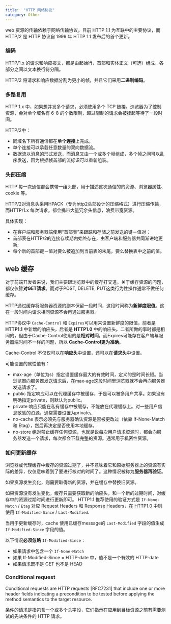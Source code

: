 ```yaml
---
title:  "HTTP 网络协议"
category: Other
---
```

web 资源的传输依赖于网络传输协议。目前 HTTP 1.1 为互联中的主要协议，而
HTTP/2 是 HTTP 协议自 1999 年 HTTP 1.1 发布后的首个更新。

### 编码

HTTP/1.x 的请求和响应报文，都是由起始行，首部和实体正文（可选）组成，各部分之间以文本换行符分隔。

HTTP/2 将请求和响应数据分割为更小的帧，并且它们采用**二进制编码**。

<!--more-->

### 多路复用

HTTP 1.x 中，如果想并发多个请求，必须使用多个 TCP 链接。浏览器为了控制资源，会对单个域名有 6-8 的个数限制，超过限制的请求会被挂起等待了一段时间。

HTTP/2中：

+ 同域名下所有通信都在**单个连接**上完成。
+ 单个连接可以承载任意数量的双向数据流。
+ 数据流以消息的形式发送，而消息又由一个或多个帧组成，多个帧之间可以乱序发送，因为根据帧首部的流标识可以重新组装。

### 头部压缩

HTTP 每一次通信都会携带一组头部，用于描述这次通信的的资源、浏览器属性、cookie 等。

HTTP/2对消息头采用HPACK（专为http2头部设计的压缩格式）进行压缩传输，而HTTP/1.x 每次请求，都会携带大量冗余头信息，浪费带宽资源。

具体实现：

+ 在客户端和服务器端使用“首部表”来跟踪和存储之前发送的键－值对；
+ 首部表在HTTP/2的连接存续期内始终存在，由客户端和服务器共同渐进地更新;
+ 每个新的首部键－值对要么被追加到当前表的末尾，要么替换表中之前的值。

## web 缓存

对于前端开发者来说，我们主要跟浏览器中的缓存打交道。关于缓存资源的问题，都仅仅**针对GET请求**。而对于POST, DELETE, PUT这类行为性操作通常不做任何缓存。

HTTP通过缓存将服务器资源的副本保留一段时间，这段时间称为**新鲜度限值**。这在一段时间内请求相同资源不会再通过服务器。

HTTP协议中 `Cache-Control` 和 `Expires`可以用来设置新鲜度的限值，前者是 **HTTP1.1** 中新增的响应头，后者是 **HTTP1.0** 中的响应头。二者所做的事时都是相同的，但由于Cache-Control使用的是**相对时间**，而Expires可能存在客户端与服务器端时间不一样的问题，所以 **Cache-Control更为准确**。

Cache-Control 不仅仅可以在**响应头**中设置，还可以在**请求头**中设置。

可能设置的属性值有：

+ max-age（单位为s）指定设置缓存最大的有效时间，定义的是时间长短。当浏览器向服务器发送请求后，在max-age这段时间里浏览器就不会再向服务器发送请求了。
+ public 指定响应可以在代理缓存中被缓存，于是可以被多用户共享。如果没有明确指定private，则默认为public。
+ private 响应只能在私有缓存中被缓存，不能放在代理缓存上。对一些用户信息敏感的资源，通常需要设置为private。
+ no-cache 表示必须先与服务器确认资源是否被更改过（依靠 If-None-Match 和 Etag），然后再决定是否使用本地缓存。
+ no-store 绝对禁止缓存任何资源，也就是说每次用户请求资源时，都会向服务器发送一个请求，每次都会下载完整的资源。通常用于机密性资源。

### 如何更新缓存

浏览器或代理缓存中缓存的资源过期了，并不意味着它和原始服务器上的资源有实际的差异，仅仅意味着到了要进行核对的时间了。这种情况被称为**服务器再验证**。

如果资源发生变化，则需要取得新的资源，并在缓存中替换旧资源。

如果资源没有发生变化，缓存只需要获取新的响应头，和一个新的过期时间，对缓存中的资源过期时间进行更新即可。 HTTP1.1 推荐使用的验证方式是 `If-None-Match` / `Etag` 对应 Request Headers 和 Response Headers，在 HTTP1.0 中则使用 `If-Modified-Since` / `Last-Modified`.

当用于更新缓存时，cache 使用已缓存message的 `Last-Modified` 字段的值生成 `If-Modified-Since` 字段的值。

以下情况**必须忽略** `If-Modified-Since`：

+ 如果请求中包含一个 `If-None-Match`
+ 如果 If-Modified-Since = HTTP-date 中，值不是一个有效的 HTTP-date
+ 如果请求既不是 GET 也不是 HEAD

### Conditional request

Conditional requests are HTTP requests [RFC7231] that include one or more header fields indicating a precondition to be tested before applying the method semantics to the target resource.

条件的请求是指包含一个或多个头字段，它们指示在应用到目标资源之前有需要测试的先决条件的 HTTP 请求。

